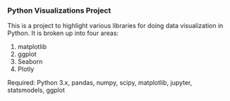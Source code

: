 ### Python Visualizations Project

This is a project to highlight various libraries for doing data visualization in Python. It is broken up into four areas:

1. matplotlib
2. ggplot
3. Seaborn
4. Plotly

Required: Python 3.x, pandas, numpy, scipy, matplotlib, jupyter, statsmodels, ggplot 
